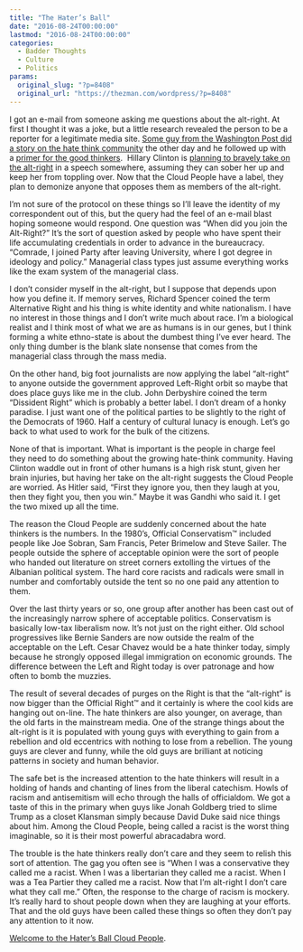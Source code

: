 ```yaml
---
title: "The Hater’s Ball"
date: "2016-08-24T00:00:00"
lastmod: "2016-08-24T00:00:00"
categories:
  - Badder Thoughts
  - Culture
  - Politics
params:
  original_slug: "?p=8408"
  original_url: "https://thezman.com/wordpress/?p=8408"
---
```


I got an e-mail from someone asking me questions about the alt-right. At
first I thought it was a joke, but a little research revealed the person
to be a reporter for a legitimate media site. <a
href="https://www.washingtonpost.com/news/post-politics/wp/2016/08/22/the-race-realist-theory-of-how-trump-can-win-explained/"
target="_blank">Some guy from the Washington Post did a story on the
hate think community</a> the other day and he followed up with a <a
href="https://www.washingtonpost.com/news/post-politics/wp/2016/08/24/whats-the-alt-right-a-primer/"
target="_blank">primer for the good thinkers</a>.  Hillary Clinton is <a
href="http://www.cbsnews.com/news/hillary-clinton-will-address-donald-trump-and-alt-right-thursday/"
target="_blank">planning to bravely take on the alt-right</a> in a
speech somewhere, assuming they can sober her up and keep her from
toppling over. Now that the Cloud People have a label, they plan to
demonize anyone that opposes them as members of the alt-right.

I’m not sure of the protocol on these things so I’ll leave the identity
of my correspondent out of this, but the query had the feel of an e-mail
blast hoping someone would respond. One question was “When did you join
the Alt-Right?” It’s the sort of question asked by people who have spent
their life accumulating credentials in order to advance in the
bureaucracy. “Comrade, I joined Party after leaving University, where I
got degree in ideology and policy.” Managerial class types just assume
everything works like the exam system of the managerial class.

I don’t consider myself in the alt-right, but I suppose that depends
upon how you define it. If memory serves, Richard Spencer coined the
term Alternative Right and his thing is white identity and white
nationalism. I have no interest in those things and I don’t write much
about race. I’m a biological realist and I think most of what we are as
humans is in our genes, but I think forming a white ethno-state is about
the dumbest thing I’ve ever heard. The only thing dumber is the blank
slate nonsense that comes from the managerial class through the mass
media.

On the other hand, big foot journalists are now applying the label
“alt-right” to anyone outside the government approved Left-Right orbit
so maybe that does place guys like me in the club. John Derbyshire
coined the term “Dissident Right” which is probably a better label. I
don’t dream of a honky paradise. I just want one of the political
parties to be slightly to the right of the Democrats of 1960. Half a
century of cultural lunacy is enough. Let’s go back to what used to
work for the bulk of the citizens.

None of that is important. What is important is the people in charge
feel they need to do something about the growing hate-think community.
Having Clinton waddle out in front of other humans is a high risk stunt,
given her brain injuries, but having her take on the alt-right suggests
the Cloud People are worried. As Hitler said, “First they ignore you,
then they laugh at you, then they fight you, then you win.” Maybe it was
Gandhi who said it. I get the two mixed up all the time.

The reason the Cloud People are suddenly concerned about the hate
thinkers is the numbers. In the 1980’s, Official Conservatism™ included
people like Joe Sobran, Sam Francis, Peter Brimelow and Steve Sailer.
The people outside the sphere of acceptable opinion were the sort of
people who handed out literature on street corners extolling the virtues
of the Albanian political system. The hard core racists and radicals
were small in number and comfortably outside the tent so no one paid any
attention to them.

Over the last thirty years or so, one group after another has been cast
out of the increasingly narrow sphere of acceptable politics.
Conservatism is basically low-tax liberalism now. It’s not just on the
right either. Old school progressives like Bernie Sanders are now
outside the realm of the acceptable on the Left. Cesar Chavez would be a
hate thinker today, simply because he strongly opposed illegal
immigration on economic grounds. The difference between the Left and
Right today is over patronage and how often to bomb the muzzies.

The result of several decades of purges on the Right is that the
“alt-right” is now bigger than the Official Right™ and it certainly is
where the cool kids are hanging out on-line. The hate thinkers are also
younger, on average, than the old farts in the mainstream media. One of
the strange things about the alt-right is it is populated with young
guys with everything to gain from a rebellion and old eccentrics with
nothing to lose from a rebellion. The young guys are clever and funny,
while the old guys are brilliant at noticing patterns in society and
human behavior.

The safe bet is the increased attention to the hate thinkers will result
in a holding of hands and chanting of lines from the liberal catechism.
Howls of racism and antisemitism will echo through the halls of
officialdom. We got a taste of this in the primary when guys like Jonah
Goldberg tried to slime Trump as a closet Klansman simply because David
Duke said nice things about him. Among the Cloud People, being called a
racist is the worst thing imaginable, so it is their most powerful
abracadabra word.

The trouble is the hate thinkers really don’t care and they seem to
relish this sort of attention. The gag you often see is “When I was a
conservative they called me a racist. When I was a libertarian they
called me a racist. When I was a Tea Partier they called me a racist.
Now that I’m alt-right I don’t care what they call me.” Often, the
response to the charge of racism is mockery. It’s really hard to shout
people down when they are laughing at your efforts. That and the old
guys have been called these things so often they don’t pay any attention
to it now.

<a href="https://www.youtube.com/watch?v=6AT_VXvA6AA"
target="_blank">Welcome to the Hater’s Ball Cloud People</a>.
